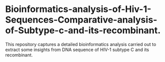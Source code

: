 # Bioinformatics-analysis-of-Hiv-1-Sequences-Comparative-analysis-of-Subtype-c-and-its-recombinant.
This repository captures a detailed bioinformatics analysis carried out to extract some insights from DNA sequence of HIV-1 subtype C and its recombinant.
